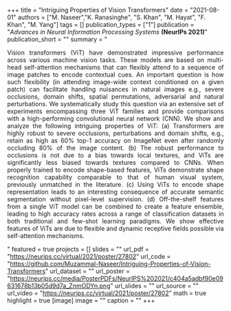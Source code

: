 +++
title = "Intriguing Properties of Vision Transformers"
date = "2021-08-01"
authors = ["M. Naseer","K. Ranasinghe", "S. Khan", "M. Hayat", "F. Khan", "M. Yang"]
tags = []
publication_types = ["1"]
publication = "_Advances in Neural Information Processing Systems_ **(NeurIPs 2021)**"
publication_short = ""
summary = "<p style='text-align: justify;'> Vision transformers (ViT) have demonstrated impressive performance across various machine vision tasks. These models are based on multi-head self-attention mechanisms that can flexibly attend to a sequence of image patches to encode contextual cues. An important question is how such flexibility (in attending image-wide context conditioned on a given patch) can facilitate handling nuisances in natural images e.g., severe occlusions, domain shifts, spatial permutations, adversarial and natural perturbations. We systematically study this question via an extensive set of experiments encompassing three ViT families and provide comparisons with a high-performing convolutional neural network (CNN). We show and analyze the following intriguing properties of ViT: (a) Transformers are highly robust to severe occlusions, perturbations and domain shifts, e.g., retain as high as 60% top-1 accuracy on ImageNet even after randomly occluding 80% of the image content. (b) The robust performance to occlusions is not due to a bias towards local textures, and ViTs are significantly less biased towards textures compared to CNNs. When properly trained to encode shape-based features, ViTs demonstrate shape recognition capability comparable to that of human visual system, previously unmatched in the literature. (c) Using ViTs to encode shape representation leads to an interesting consequence of accurate semantic segmentation without pixel-level supervision. (d) Off-the-shelf features from a single ViT model can be combined to create a feature ensemble, leading to high accuracy rates across a range of classification datasets in both traditional and few-shot learning paradigms. We show effective features of ViTs are due to flexible and dynamic receptive fields possible via self-attention mechanisms.</p>"
featured = true
projects = []
slides = ""
url_pdf = "https://neurips.cc/virtual/2021/poster/27802"
url_code = "https://github.com/Muzammal-Naseer/Intriguing-Properties-of-Vision-Transformers"
url_dataset = ""
url_poster = "https://neurips.cc/media/PosterPDFs/NeurIPS%202021/c404a5adbf90e09631678b13b05d9d7a_ZnmODYn.png"
url_slides = ""
url_source = ""
url_video = "https://neurips.cc/virtual/2021/poster/27802"
math = true
highlight = true
[image]
image = ""
caption = ""
+++


